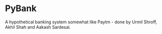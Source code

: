 # PyBank

A hypothetical banking system somewhat like Paytm - done by Urmil Shroff, Akhil Shah and Aakash Sardesai.
